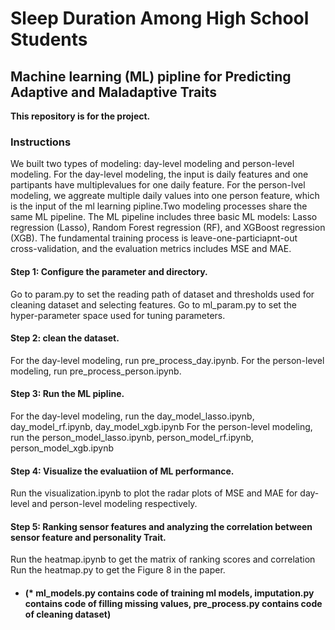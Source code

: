 # Sleep Duration Among High School Students
## Machine learning (ML) pipline for Predicting Adaptive and Maladaptive Traits

**This repository is for the project.**

### Instructions
We built two types of modeling: day-level modeling and person-level modeling. For the day-level modeling, the input is daily features and one partipants have multiplevalues for one daily feature. For the person-lvel modeling, we aggreate multiple daily values into one person feature, which is the input of the ml learning pipline.Two modeling processes share the same ML pipeline. The ML pipeline includes three basic ML models: Lasso regression (Lasso), Random Forest regression (RF), and XGBoost regression (XGB). The fundamental training process is leave-one-particiapnt-out cross-validation, and the evaluation metrics includes MSE and MAE.
#### Step 1: Configure the parameter and directory.
Go to param.py to set the reading path of dataset and thresholds used for cleaning dataset and selecting features.
Go to ml_param.py to set the hyper-parameter space used for tuning parameters.
#### Step 2: clean the dataset.
For the day-level modeling, run pre_process_day.ipynb.
For the person-level modeling, run pre_process_person.ipynb.
#### Step 3: Run the ML pipline.
For the day-level modeling, run the day_model_lasso.ipynb, day_model_rf.ipynb, day_model_xgb.ipynb
For the person-level modeling, run the person_model_lasso.ipynb, person_model_rf.ipynb, person_model_xgb.ipynb
#### Step 4: Visualize the evaluatiion of ML performance. 
Run the visualization.ipynb to plot the radar plots of MSE and MAE for day-level and person-level modeling respectively.
#### Step 5: Ranking sensor features and analyzing the correlation between sensor feature and personality Trait.
Run the heatmap.ipynb to get the matrix of ranking scores and correlation
Run the heatmap.py to get the Figure 8 in the paper. 
* #### (* ml_models.py contains code of training ml models, imputation.py contains code of filling missing values, pre_process.py contains code of cleaning dataset)
